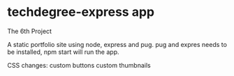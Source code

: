 # techdegree-express app
The 6th Project

A static portfolio site using node, express and pug.
pug and expres needs to be installed, npm start will run the app.

CSS changes:
custom buttons
custom thumbnails
